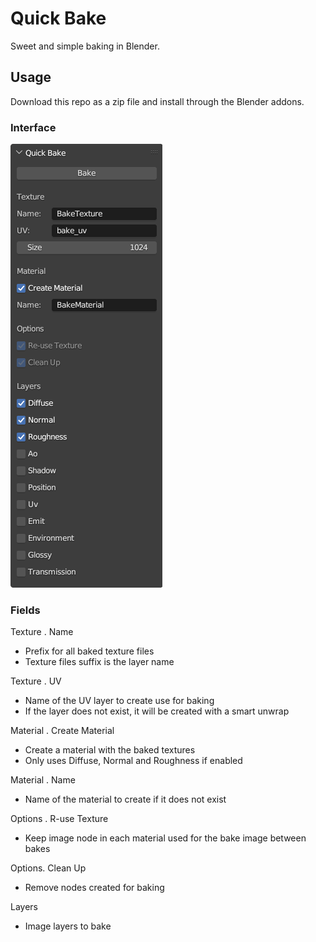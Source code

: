 # Quick Bake

Sweet and simple baking in Blender.

## Usage

Download this repo as a zip file and install through the Blender addons.

### Interface

![](docs/panel.png)

### Fields

Texture . Name

- Prefix for all baked texture files
- Texture files suffix is the layer name

Texture . UV

- Name of the UV layer to create use for baking
- If the layer does not exist, it will be created with a smart unwrap

Material . Create Material

- Create a material with the baked textures
- Only uses Diffuse, Normal and Roughness if enabled

Material . Name

- Name of the material to create if it does not exist

Options . R-use Texture

- Keep image node in each material used for the bake image between bakes

Options. Clean Up

- Remove nodes created for baking

Layers

- Image layers to bake
